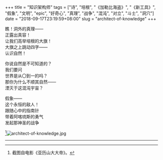 +++
title = "知识架构师"
tags = ["诗", "培根", "《加勒比海盗》", "《新工具》", "假象", "文明", "epic", "好奇心", "真理", "战争", "混沌", "对立", "斗士", "洞穴"]
date = "2018-09-17T23:19:59+08:00"
slug = "architect-of-knowledge"
+++

瞧！洞外的真理——  
正露出真容！  
让我们高举培根的大旗！  
大旗之上跳动四字——  
认识自然！

你说自然是不可知道的？  
我们要问  
世界是从〇到一的吗？  
那你为什么不顺其自然——  
湮灭于这混沌宇宙？

假象——  
这个永恒的敌人！  
跟随心中的指南针  
带着阿喀琉斯的勇气  
发起那神圣的战争

[^1]![architect-of-knowledge.jpg](/images/architect-of-knowledge.jpg)

---

[^1]: 截图自电影《亚历山大大帝》。
